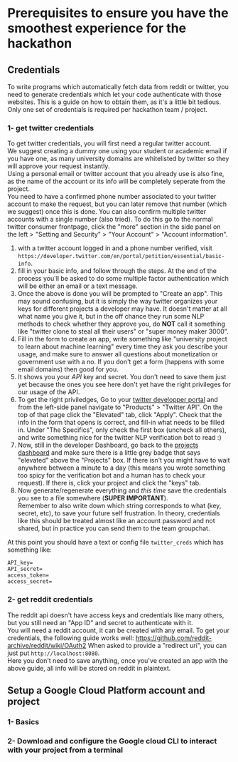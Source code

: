 # Prerequisites to ensure you have the smoothest experience for the hackathon

## Credentials
To write programs which automatically fetch data from reddit or twitter, you need to generate credentials which let your code authenticate with those websites. This is a guide on how to obtain them, as it's a little bit tedious. Only one set of credentials is required per hackathon team / project.

### 1- get twitter credentials
To get twitter credentials, you will first need a regular twitter account.<br>
We suggest creating a dummy one using your student or academic email if you have one, as many university domains are whitelisted by twitter so they will approve your request instantly.<br>
Using a personal email or twitter account that you already use is also fine, as the name of the account or its info will be completely seperate from the project.<br>
You need to have a confirmed phone number associated to your twitter account to make the request, but you can later remove that number (which we suggest) once this is done. You can also confirm multiple twitter accounts with a single number (also tried). To do this go to the normal twitter consumer frontpage, click the "more" section in the side panel on the left > "Setting and Security" > "Your Account" > "Account information".

1) with a twitter account logged in and a phone number verified, visit `https://developer.twitter.com/en/portal/petition/essential/basic-info`.
2) fill in your basic info, and follow through the steps. At the end of the process you'll be asked to do some multiple factor authentication which will be either an email or a text message.
3) Once the above is done you will be prompted to "Create an app". This may sound confusing, but it is simply the way twitter organizes your keys for different projects a developer may have. It doesn't matter at all what name you give it, but in the off chance they run some NLP methods to check whether they approve you, do **NOT** call it something like "twitter clone to steal all their users" or "super money maker 3000".
4) Fill in the form to create an app, write something like "university project to learn about machine learning" every time they ask you describe your usage, and make sure to answer all questions about monetization or government use with a no. If you don't get a form (happens with some email domains) then good for you.
5) It shows you your _API_ key and secret. You don't need to save them just yet because the ones you see here don't yet have the right privileges for our usage of the API.
6) To get the right priviledges, Go to your [twitter developper portal](https://developer.twitter.com/en/portal/dashboard) and from the left-side panel navigate to "Products" > "Twitter API". On the top of that page click the "Elevated" tab, click "Apply". Check that the info in the form that opens is correct, and fill-in what needs to be filled in. Under "The Specifics", only check the first box (uncheck all others), and write something nice for the twitter NLP verification bot to read :)
7) Now, still in the developer Dashboard, go back to the [projects dashboard](https://developer.twitter.com/en/portal/) and make sure there is a little grey badge that says "elevated" above the "Projects" box. If there isn't you might have to wait anywhere between a minute to a day (this means you wrote something too spicy for the verification bot and a human has to check your request). If there is, click your project and click the "keys" tab.
8) Now generate/regenerate everything and _this time_ save the credentials you see to a file somewhere (**SUPER IMPORTANT**). <br>Remember to also write down which string corresponds to what (key, secret, etc), to save your future self frustration. In theory, credentials like this should be treated almost like an account password and not shared, but in practice you can send them to the team groupchat.

At this point you should have a text or config file `twitter_creds` which has something like:
```
API_key=
API_secret=
access_token=
access_secret=
```


### 2- get reddit credentials
The reddit api doesn't have access keys and credentials like many others, but you still need an "App ID" and secret to authenticate with it.<br>
You will need a reddit account, it can be created with any email.
To get your credentials, the following guide works well:
https://github.com/reddit-archive/reddit/wiki/OAuth2
When asked to provide a "redirect uri", you can just put `http://localhost:8080`.<br>
Here you don't need to save anything, once you've created an app with the above guide, all info will be stored on reddit in plaintext.
## Setup a Google Cloud Platform account and project
### 1- Basics

### 2- Download and configure the Google cloud CLI to interact with your project from a terminal
